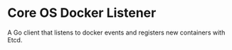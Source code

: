 # Core OS Docker Listener

A Go client that listens to docker events and registers new containers with
Etcd.



